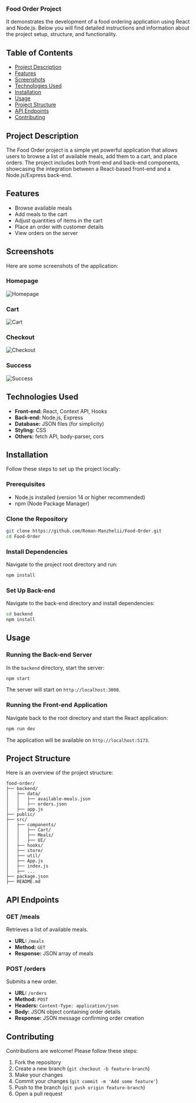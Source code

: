 ### Food Order Project

It demonstrates the development of a food ordering application using React and Node.js. Below you will find detailed instructions and information about the project setup, structure, and functionality.

## Table of Contents

- [Project Description](#project-description)
- [Features](#features)
- [Screenshots](#screenshots)
- [Technologies Used](#technologies-used)
- [Installation](#installation)
- [Usage](#usage)
- [Project Structure](#project-structure)
- [API Endpoints](#api-endpoints)
- [Contributing](#contributing)

## Project Description

The Food Order project is a simple yet powerful application that allows users to browse a list of available meals, add them to a cart, and place orders. The project includes both front-end and back-end components, showcasing the integration between a React-based front-end and a Node.js/Express back-end.

## Features

- Browse available meals
- Add meals to the cart
- Adjust quantities of items in the cart
- Place an order with customer details
- View orders on the server

## Screenshots

Here are some screenshots of the application:

### Homepage

![Homepage](public/home.png)

### Cart

![Cart](public/cart.png)

### Checkout

![Checkout](public/checkout.png)

### Success

![Success](public/success.png)

## Technologies Used

- **Front-end:** React, Context API, Hooks
- **Back-end:** Node.js, Express
- **Database:** JSON files (for simplicity)
- **Styling:** CSS
- **Others:** fetch API, body-parser, cors

## Installation

Follow these steps to set up the project locally:

### Prerequisites

- Node.js installed (version 14 or higher recommended)
- npm (Node Package Manager)

### Clone the Repository

```bash
git clone https://github.com/Roman-Manzhelii/Food-Order.git
cd Food-Order
```

### Install Dependencies

Navigate to the project root directory and run:

```bash
npm install
```

### Set Up Back-end

Navigate to the back-end directory and install dependencies:

```bash
cd backend
npm install
```

## Usage

### Running the Back-end Server

In the `backend` directory, start the server:

```bash
npm start
```

The server will start on `http://localhost:3000`.

### Running the Front-end Application

Navigate back to the root directory and start the React application:

```bash
npm run dev
```

The application will be available on `http://localhost:5173`.

## Project Structure

Here is an overview of the project structure:

```
food-order/
├── backend/
│   ├── data/
│   │   ├── available-meals.json
│   │   ├── orders.json
│   ├── app.js
├── public/
├── src/
│   ├── components/
│   │   ├── Cart/
│   │   ├── Meals/
│   │   ├── UI/
│   ├── hooks/
│   ├── store/
│   ├── util/
│   ├── App.js
│   ├── index.js
│   ├── ...
├── package.json
├── README.md
```

## API Endpoints

### GET /meals

Retrieves a list of available meals.

- **URL:** `/meals`
- **Method:** `GET`
- **Response:** JSON array of meals

### POST /orders

Submits a new order.

- **URL:** `/orders`
- **Method:** `POST`
- **Headers:** `Content-Type: application/json`
- **Body:** JSON object containing order details
- **Response:** JSON message confirming order creation

## Contributing

Contributions are welcome! Please follow these steps:

1. Fork the repository
2. Create a new branch (`git checkout -b feature-branch`)
3. Make your changes
4. Commit your changes (`git commit -m 'Add some feature'`)
5. Push to the branch (`git push origin feature-branch`)
6. Open a pull request

